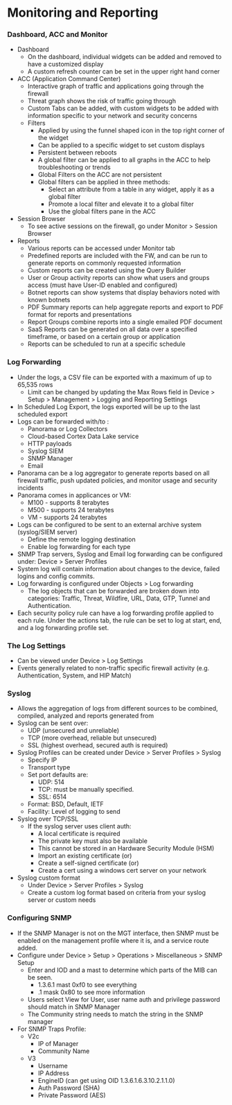 # Monitoring and Reporting

### Dashboard, ACC and Monitor
* Dashboard
    * On the dashboard, individual widgets can be added and removed to have a customized display
    * A custom refresh counter can be set in the upper right hand corner
* ACC (Application Command Center)
    * Interactive graph of traffic and applications going through the firewall
    * Threat graph shows the risk of traffic going through
    * Custom Tabs can be added, with custom widgets to be added with information specific to your network and security concerns
    * Filters
        * Applied by using the funnel shaped icon in the top right corner of the widget
        * Can be applied to a specific widget to set custom displays
        * Persistent between reboots
        * A global filter can be applied to all graphs in the ACC to help troubleshooting or trends
        * Global Filters on the ACC are not persistent
        * Global filters can be applied in three methods:
            * Select an attribute from a table in any widget, apply it as a global filter
            * Promote a local filter and elevate it to a global filter
            * Use the global filters pane in the ACC
* Session Browser
    * To see active sessions on the firewall, go under Monitor > Session Browser
* Reports
    * Various reports can be accessed under Monitor tab
    * Predefined reports are included with the FW, and can be run to generate reports on commonly requested information
    * Custom reports can be created using the Query Builder
    * User or Group activity reports can show what users and groups access (must have User-ID enabled and configured)
    * Botnet reports can show systems that display behaviors noted with known botnets
    * PDF Summary reports can help aggregate reports and export to PDF format for reports and presentations
    * Report Groups combine reports into a single emailed PDF document
    * SaaS Reports can be generated on all data over a specified timeframe, or based on a certain group or application
    * Reports can be scheduled to run at a specific schedule

### Log Forwarding
* Under the logs, a CSV file can be exported with a maximum of up to 65,535 rows
    * Limit can be changed by updating the Max Rows field in Device > Setup > Management > Logging and Reporting Settings
* In Scheduled Log Export, the logs exported will be up to the last scheduled export
* Logs can be forwarded with/to :
    * Panorama or Log Collectors
    * Cloud-based Cortex Data Lake service
    * HTTP payloads
    * Syslog SIEM
    * SNMP Manager
    * Email
* Panorama can be a log aggregator to generate reports based on all firewall traffic, push updated policies, and monitor usage and security incidents
* Panorama comes in applicances or VM:
    * M100 - supports 8 terabytes
    * M500 - supports 24 terabytes
    * VM - supports 24 terabytes
* Logs can be configured to be sent to an external archive system (syslog/SIEM server)
    * Define the remote logging destination
    * Enable log forwarding for each type
* SNMP Trap servers, Syslog and Email log forwarding can be configured under: Device > Server Profiles
* System log will contain information about changes to the device, failed logins and config commits.
* Log forwarding is configured under Objects > Log forwarding
    * The log objects that can be forwarded are broken down into categories: Traffic, Threat, Wildfire, URL, Data, GTP, Tunnel and Authentication.
* Each security policy rule can have a log forwarding profile applied to each rule. Under the actions tab, the rule can be set to log at start, end, and a log forwarding profile set.

### The Log Settings
* Can be viewed under Device > Log Settings
* Events generally related to non-traffic specific firewall activity (e.g. Authentication, System, and HIP Match)

### Syslog
* Allows the aggregation of logs from different sources to be combined, compiled, analyzed and reports generated from
* Syslog can be sent over:
    * UDP (unsecured and unreliable)
    * TCP (more overhead, reliable but unsecured)
    * SSL (highest overhead, secured auth is required)
* Syslog Profiles can be created under Device > Server Profiles > Syslog
    * Specify IP
    * Transport type
    * Set port defaults are:
        * UDP: 514
        * TCP: must be manually specified.
        * SSL: 6514
    * Format: BSD, Default, IETF
    * Facility: Level of logging to send
* Syslog over TCP/SSL
    * If the syslog server uses client auth:
        * A local certificate is required
        * The private key must also be available
        * This cannot be stored in an Hardware Security Module (HSM)
        * Import an existing certificate (or)
        * Create a self-signed certificate (or)
        * Create a cert using a windows cert server on your network
* Syslog custom format
    * Under Device > Server Profiles > Syslog
    * Create a custom log format based on criteria from your syslog server or custom needs
    
### Configuring SNMP
* If the SNMP Manager is not on the MGT interface, then SNMP must be enabled on the management profile where it is, and a service route added.
* Configure under Device > Setup > Operations > Miscellaneous > SNMP Setup
    * Enter and IOD and a mast to determine which parts of the MIB can be seen.
        * 1.3.6.1 mast 0xf0 to see everything
        * .1 mask 0x80 to see more information
    * Users select View for User, user name auth and privilege password should match in SNMP Manager
    * The Community string needs to match the string in the SNMP manager
* For SNMP Traps Profile:
    * V2c
        * IP of Manager
        * Community Name
    * V3
        * Username
        * IP Address
        * EngineID (can get using OID 1.3.6.1.6.3.10.2.1.1.0)
        * Auth Password (SHA)
        * Private Password (AES)
